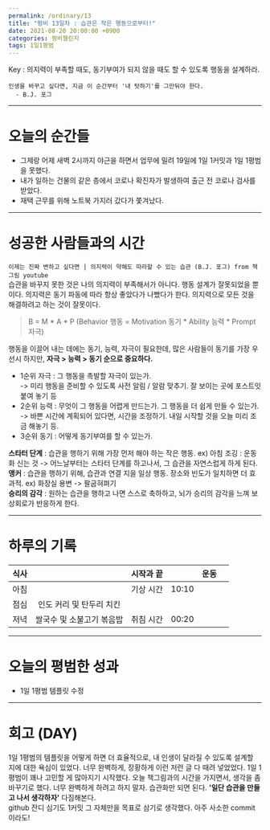 ```yaml
---
permalink: /ordinary/13
title: "평비 13일차 : 습관은 작은 행동으로부터!"
date: 2021-08-20 20:00:00 +0900
categories: 평비챌린지
tags: 1일1평범
---  
```

Key : 의지력이 부족할 때도, 동기부여가 되지 않을 때도 할 수 있도록 행동을 설계하라.  
```
인생을 바꾸고 싶다면, 지금 이 순간부터 '내 탓하기'를 그만둬야 한다.
  - B.J. 포그
```

---
# 오늘의 순간들
- 그제랑 어제 새벽 2시까지 야근을 하면서 업무에 밀려 19일에 1일 1커밋과 1일 1평범을 못했다.
- 내가 일하는 건물의 같은 층에서 코로나 확진자가 발생하여 출근 전 코로나 검사를 받았다.
- 재택 근무를 위해 노트북 가지러 갔다가 쫓겨났다.

---
# 성공한 사람들과의 시간
`이제는 진짜 변하고 싶다면 | 의지력이 약해도 따라할 수 있는 습관 (B.J. 포그) from 책그림 youtube`  
습관을 바꾸지 못한 것은 나의 의지력이 부족해서가 아니다. 행동 설계가 잘못되었을 뿐이다. 의지력은 동기 파동에 따라 항상 좋았다가 나빴다가 한다. 의지력으로 모든 것을 해결하려고 하는 것이 잘못이다.

> B = M * A * P (Behavior 행동 = Motivation 동기 * Ability 능력 * Prompt 자극)

행동을 이끌어 내는 데에는 동기, 능력, 자극이 필요한데, 많은 사람들이 동기를 가장 우선시 하지만, **자극 > 능력 > 동기 순으로 중요하다.**  
- 1순위 자극 : 그 행동을 촉발할 자극이 있는가.  
  -> 미리 행동을 준비할 수 있도록 사전 알림 / 알람 맞추기. 잘 보이는 곳에 포스트잇 붙여 놓기 등  
- 2순위 능력 : 무엇이 그 행동을 어렵게 만드는가. 그 행동을 더 쉽게 만들 수 있는가.  
  -> 바쁜 시간에 계획되어 있다면, 시간을 조정하기. 내일 시작할 것을 오늘 미리 조금 해놓기 등.
- 3순위 동기 : 어떻게 동기부여를 할 수 있는가.  

**스타터 단계** : 습관을 행하기 위해 가장 먼저 해야 하는 작은 행동. ex) 아침 조깅 : 운동화 신는 것
-> 어느날부터는 스타터 단계를 하고나서, 그 습관을 자연스럽게 하게 된다.  
**앵커** : 습관을 행하기 위해, 습관과 연결 지을 일상 행동. 장소와 빈도가 일치하면 더 효과적. ex) 화장실 용변 -> 팔굽혀펴기  
**승리의 감각** : 원하는 습관을 행하고 나면 스스로 축하하고, 뇌가 승리의 감각을 느껴 보상회로가 반응하게 한다.

---
# 하루의 기록

| 식사 |  | 시작과 끝 |  | 운동 |  |
|:----:|:----:|:----:|:----:|:----:|:----:|
| 아침 |  | 기상 시간 | 10:10 |  |  |
| 점심 | 인도 커리 및 탄두리 치킨 |  |  |  |  |
| 저녁 | 쌀국수 및 소불고기 볶음밥 | 취침 시간 | 00:20 |  |  |

---
# 오늘의 평범한 성과
- 1일 1평범 템플릿 수정

---
# 회고 (DAY)
1일 1평범의 템플릿을 어떻게 하면 더 효율적으로, 내 인생이 달라질 수 있도록 설계할 지에 대한 욕심이 있었다. 너무 완벽하게, 장황하게 이런 저런 글 다 때려 넣었었다. 1일 1평범이 꽤나 고민할 게 많아지기 시작했다. 오늘 책그림과의 시간을 가지면서, 생각을 좀 바꾸기로 했다. 너무 완벽하게 하려고 하지 말자. 습관화만 되면 된다. **'일단 습관을 만들고 나서 생각하자'** 다짐해본다.  
github 잔디 심기도 1커밋 그 자체만을 목표로 삼기로 생각했다. 아주 사소한 commit이라도!